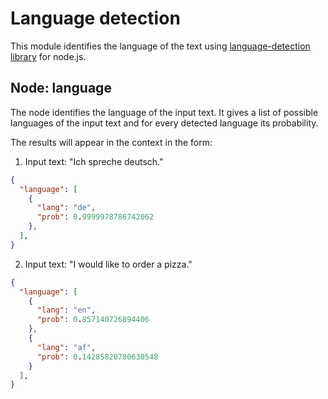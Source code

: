 # Language detection

This module identifies the language of the text using [language-detection library](https://github.com/newmsz/node-language-detection) for node.js.

## Node: language

The node identifies the language of the input text. It gives a list of possible languages of the input text and for every detected language its probability.

The results will appear in the context in the form:

1. Input text: "Ich spreche deutsch."

```json
{
  "language": [
    {
      "lang": "de",
      "prob": 0.9999978786742062
    },
  ],
}
```

2. Input text: "I would like to order a pizza."

```json
{
  "language": [
    {
      "lang": "en",
      "prob": 0.857140726894406
    },
    {
      "lang": "af",
      "prob": 0.14285820780630548
    }
  ],
}
```